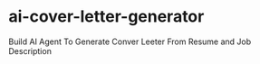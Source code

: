 # ai-cover-letter-generator
Build AI Agent To Generate Conver Leeter From Resume and Job Description
